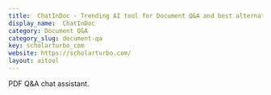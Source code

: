 ```yaml
---
title:  ChatInDoc - Trending AI tool for Document Q&A and best alternatives
display_name:  ChatInDoc
category: Document Q&A
category_slug: document-qa
key: scholarturbo_com
website: https://scholarturbo.com/
layout: aitool
---
```


PDF Q&A chat assistant.
